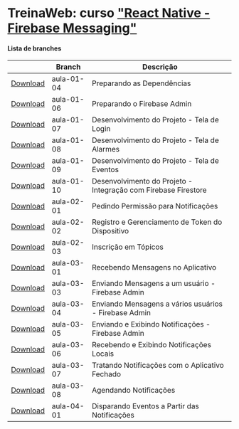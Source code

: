 
# TreinaWeb: curso ["React Native - Firebase Messaging"](https://www.treinaweb.com.br/curso/)



#### Lista de branches
|  | Branch | Descrição |
| ------ | ------ |  ------ | 
[Download](https://github.com/treinaweb/treinaweb-react-native-firebase-messaging/archive/aula-01-04.zip)    |  aula-01-04     | Preparando as Dependências |
[Download](https://github.com/treinaweb/treinaweb-react-native-firebase-messaging/archive/aula-01-06.zip)    |  aula-01-06     | Preparando o Firebase Admin |
[Download](https://github.com/treinaweb/treinaweb-react-native-firebase-messaging/archive/aula-01-07.zip)    |  aula-01-07     | Desenvolvimento do Projeto - Tela de Login |
[Download](https://github.com/treinaweb/treinaweb-react-native-firebase-messaging/archive/aula-01-08.zip)    |  aula-01-08     | Desenvolvimento do Projeto - Tela de Alarmes |
[Download](https://github.com/treinaweb/treinaweb-react-native-firebase-messaging/archive/aula-01-09.zip)    |  aula-01-09     | Desenvolvimento do Projeto - Tela de Eventos |
[Download](https://github.com/treinaweb/treinaweb-react-native-firebase-messaging/archive/aula-01-10.zip)    |  aula-01-10     | Desenvolvimento do Projeto - Integração com Firebase Firestore |
[Download](https://github.com/treinaweb/treinaweb-react-native-firebase-messaging/archive/aula-02-01.zip)    |  aula-02-01     | Pedindo Permissão para Notificações |
[Download](https://github.com/treinaweb/treinaweb-react-native-firebase-messaging/archive/aula-02-02.zip)    |  aula-02-02     | Registro e Gerenciamento de Token do Dispositivo |
[Download](https://github.com/treinaweb/treinaweb-react-native-firebase-messaging/archive/aula-02-03.zip)    |  aula-02-03     | Inscrição em Tópicos |
[Download](https://github.com/treinaweb/treinaweb-react-native-firebase-messaging/archive/aula-03-01.zip)    |  aula-03-01     | Recebendo Mensagens no Aplicativo |
[Download](https://github.com/treinaweb/treinaweb-react-native-firebase-messaging/archive/aula-03-03.zip)    |  aula-03-03     | Enviando Mensagens a um usuário - Firebase Admin |
[Download](https://github.com/treinaweb/treinaweb-react-native-firebase-messaging/archive/aula-03-04.zip)    |  aula-03-04     | Enviando Mensagens a vários usuários - Firebase Admin |
[Download](https://github.com/treinaweb/treinaweb-react-native-firebase-messaging/archive/aula-03-05.zip)    |  aula-03-05     | Enviando e Exibindo Notificações - Firebase Admin |
[Download](https://github.com/treinaweb/treinaweb-react-native-firebase-messaging/archive/aula-03-06.zip)    |  aula-03-06     | Recebendo e Exibindo Notificações Locais |
[Download](https://github.com/treinaweb/treinaweb-react-native-firebase-messaging/archive/aula-03-07.zip)    |  aula-03-07     | Tratando Notificações com o Aplicativo Fechado |
[Download](https://github.com/treinaweb/treinaweb-react-native-firebase-messaging/archive/aula-03-08.zip)    |  aula-03-08     | Agendando Notificações |
[Download](https://github.com/treinaweb/treinaweb-react-native-firebase-messaging/archive/aula-04-01.zip)    |  aula-04-01     | Disparando Eventos a Partir das Notificações |
